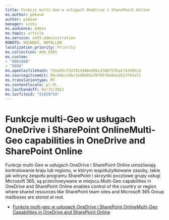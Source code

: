 ```yaml
---
title: Funkcje multi-Geo w usługach OneDrive i SharePoint Online
ms.author: pebaum
author: pebaum
manager: scotv
ms.audience: Admin
ms.topic: article
ms.service: o365-administration
ROBOTS: NOINDEX, NOFOLLOW
localization_priority: Priority
ms.collection: Adm_O365
ms.custom:
- "9001088"
- "5694"
ms.openlocfilehash: 75ead5cfd37813d48ed86c23dbf5f6a1f42d95cd
ms.sourcegitcommit: 8bc60ec34bc1e40685e3976576e04a2623f63a7c
ms.translationtype: MT
ms.contentlocale: pl-PL
ms.lasthandoff: 04/15/2021
ms.locfileid: "51829710"
---
```

# <a name="multi-geo-capabilities-in-onedrive-and-sharepoint-online"></a><span data-ttu-id="43e4a-102">Funkcje multi-Geo w usługach OneDrive i SharePoint Online</span><span class="sxs-lookup"><span data-stu-id="43e4a-102">Multi-Geo capabilities in OneDrive and SharePoint Online</span></span>

<span data-ttu-id="43e4a-103">Funkcje multi-Geo w usługach OneDrive i SharePoint Online umożliwiają kontrolowanie kraju lub regionu, w którym współużytkowane zasoby, takie jak witryny zespołu programu SharePoint i skrzynki pocztowe grupy usługi Microsoft 365, są przechowywane w miejscu.</span><span class="sxs-lookup"><span data-stu-id="43e4a-103">Multi-Geo capabilities in OneDrive and SharePoint Online enables control of the country or region where shared resources like SharePoint team sites and Microsoft 365 Group mailboxes are stored at rest.</span></span>
- [<span data-ttu-id="43e4a-104">Funkcje multi-geo w usługach OneDrive i SharePoint Online</span><span class="sxs-lookup"><span data-stu-id="43e4a-104">Multi-Geo Capabilities in OneDrive and SharePoint Online</span></span>](https://docs.microsoft.com/office365/enterprise/multi-geo-capabilities-in-onedrive-and-sharepoint-online-in-office-365)
